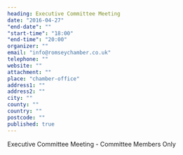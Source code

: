 ```yaml
---
heading: Executive Committee Meeting
date: "2016-04-27"
"end-date": ""
"start-time": "18:00"
"end-time": "20:00"
organizer: ""
email: "info@romseychamber.co.uk"
telephone: ""
website: ""
attachment: ""
place: "chamber-office"
address1: ""
address2: ""
city: ""
county: ""
country: ""
postcode: ""
published: true
---
```


Executive Committee Meeting - Committee Members Only
